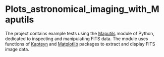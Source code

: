 # Plots_astronomical_imaging_with_Maputils
The project contains example tests using the [Maputils](https://www.astro.rug.nl/software/kapteyn/maputilstutorial.html) module of Python, dedicated to inspecting and manipulating FITS data. The module uses functions of [Kapteyn](https://www.astro.rug.nl/software/kapteyn/index.html) and [Matplotlib](https://matplotlib.org/) packages to extract and display FITS image data.
